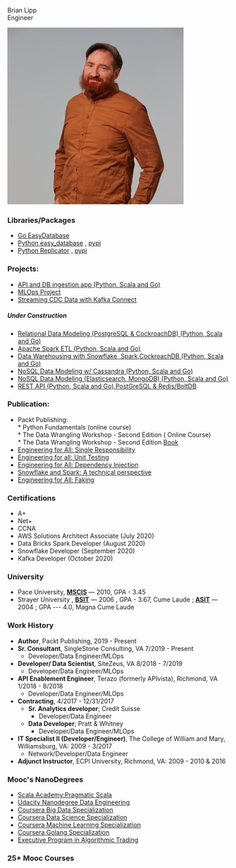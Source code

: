 Brian Lipp   
Engineer

![Me](headshot_small.jpeg)

### Libraries/Packages
* [Go EasyDatabase](https://github.com/bclipp/EasyDatabase)
* [Python easy_database](https://github.com/bclipp/easy_database) ,  [pypi](https://pypi.org/project/easy-database/)
* [Python Replicator](https://github.com/bclipp/replicators)  , [pypi](https://pypi.org/project/replicators/)

### Projects:

* [API and DB ingestion app (Python, Scala and Go)](https://github.com/bclipp/api_db_ingestion) 
* [MLOps Project](https://github.com/bclipp/mlpipeline_jenkins)  
* [Streaming CDC Data with Kafka Connect](https://github.com/bclipp/streaming_data_postgresql)
    
##### Under Construction  
* [Relational Data Modeling (PostgreSQL & CockroachDB) (Python, Scala and Go)](https://github.com/bclipp/relational_data_modeling)
* [Apache Spark ETL (Python, Scala and Go)](https://github.com/bclipp/spark_etl)  
* [Data Warehousing with Snowflake, Spark,CockroachDB (Python, Scala and Go)](https://github.com/bclipp/datawarehouse)  
* [NoSQL Data Modeling w/ Cassandra (Python, Scala and Go)](https://github.com/bclipp/cassandra_modeling)
* [NoSQL Data Modeling (Elasticsearch, MongoDB) (Python, Scala and Go)](https://github.com/bclipp/nosql_data_modeling)
* [REST API (Python, Scala and Go),PostGreSQL & Redis/BoltDB ](https://github.com/bclipp/rest_grocery)  

### Publication:
* Packt Publishing:     
        * Python Fundamentals (online course)           
        * The Data Wrangling Workshop - Second Edition ( Online Course)              
        * The Data Wrangling Workshop - Second Edition [Book](https://www.amazon.com/Data-Wrangling-Workshop-actionable-sources/dp/1839215003/ref=sr_1_1?dchild=1&keywords=brian+lipp&qid=1596041755&sr=8-1)  
 * [Engineering for All: Single Responsibility](https://link.medium.com/dHEeBp2mf4)
 * [Engineering for all: Unit Testing](https://link.medium.com/iaMqhEwkd4)
 * [Engineering for All: Dependency Injection](https://link.medium.com/VlcbYxl6g6)   
 * [Snowflake and Spark: A technical perspective](https://link.medium.com/FbRABls6g6)  
 * [Engineering for All: Faking](https://link.medium.com/elkgGsv6g6)

 ### Certifications

 * A+
 * Net+
 * CCNA
 * AWS Solutions Architect Associate (July 2020)
 * Data Bricks Spark Developer (August 2020)
 * Snowflake Developer (September 2020)
 * Kafka Developer (October 2020)

 ### University

* Pace University, [**MSCIS**](ms_degree.jpg) — 2010, GPA - 3.45  
* Strayer University , [**BSIT**](bs_degree.jpg) — 2006 , GPA - 3.67, Cume Laude ; [**ASIT**](as_degree.jpg) — 2004 ; GPA --- 4.0, Magna Cume Laude

### Work History
* **Author**, Packt Publishing, 2019 - Present
* **Sr. Consultant**, SingleStone Consulting, VA 7/2019 - Present
    * Developer/Data Engineer/MLOps
* **Developer/ Data Scientist**, SiteZeus, VA 8/2018 - 7/2019
    * Developer/Data Engineer/MLOps
* **API Enablement Engineer**, Terazo  (formerly APIvista), Richmond, VA 1/2018 - 8/2018
   * Developer/Data Engineer/MLOps
* **Contracting**, 4/2017 - 12/31/2017
  * **Sr. Analytics developer**; Credit Suisse
    * Developer/Data Engineer
  * **Data Developer**; Pratt & Whitney
    * Developer/Data Engineer/MLOps
* **IT Specialist II (Developer/Engineer)**, The College of William and Mary, Williamsburg, VA: 2009 - 3/2017
    * Network/Developer/Data Engineer
* **Adjunct Instructor**, ECPI University, Richmond, VA: 2009 - 2010 & 2016

 ### Mooc's NanoDegrees
 * [Scala Academy:Pragmatic Scala](scala-academy.pdf)
 * [Udacity Nanodegree Data Engineering](https://confirm.udacity.com/JHD9JTFR)
 * [Coursera Big Data Specialization](https://coursera.org/share/bf56045df7728ab7940fb981d761c432)
 * [Coursera Data Science Specialization](https://coursera.org/share/c6f7e76369d8d0d726aed9fbae500567)
 * [Coursera Machine Learning Specialization](https://coursera.org/share/34e2235faea1a897b1800170045ead46)
 * [Coursera Golang Specialization]()
 * [Executive Program in Algorithmic Trading](https://certificates.quantinsti.com/6871b623-ece1-4e23-8707-4e943e404fbc?key=947a5ee8d0095930f39860ac2241966e9f469577fdfdf9f8526a25233ef06043#gs.afxyaa)

 ### 25+ Mooc Courses
